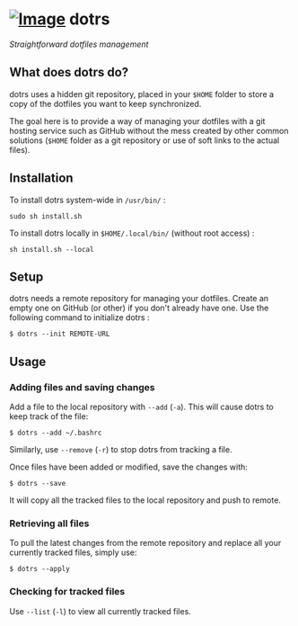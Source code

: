 # [![Image](https://img.tedomum.net/data/thumb/dotrs_logo_144-6252ff.png)](https://img.tedomum.net/data/dotrs_logo_144-6252ff.png) dotrs

*Straightforward dotfiles management*

## What does dotrs do?

dotrs uses a hidden git repository, placed in your `$HOME` folder to store a
copy of the dotfiles you want to keep synchronized.

The goal here is to provide a way of managing your dotfiles with a git hosting
service such as GitHub without the mess created by other common solutions
(`$HOME` folder as a git repository or use of soft links to the actual files).

## Installation

To install dotrs system-wide in `/usr/bin/` :

`sudo sh install.sh`

To install dotrs locally in `$HOME/.local/bin/` (without root access) :

`sh install.sh --local`

## Setup

dotrs needs a remote repository for managing your dotfiles. Create an empty one
on GitHub (or other) if you don't already have one. Use the following command to
initialize dotrs :

`$ dotrs --init REMOTE-URL`

## Usage

### Adding files and saving changes

Add a file to the local repository with `--add` (`-a`). This will cause dotrs
to keep track of the file:

`$ dotrs --add ~/.bashrc`

Similarly, use `--remove` (`-r`) to stop dotrs from tracking a file.

Once files have been added or modified, save the changes with:

`$ dotrs --save`

It will copy all the tracked files to the local repository and push to remote.

### Retrieving all files

To pull the latest changes from the remote repository and replace all your
currently tracked files, simply use:

`$ dotrs --apply`

### Checking for tracked files

Use `--list` (`-l`) to view all currently tracked files.
